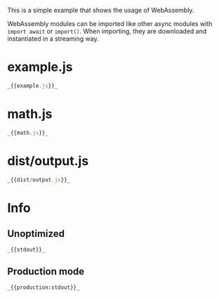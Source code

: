 This is a simple example that shows the usage of WebAssembly.

WebAssembly modules can be imported like other async modules with `import await` or `import()`.
When importing, they are downloaded and instantiated in a streaming way.

# example.js

```javascript
_{{example.js}}_
```

# math.js

```javascript
_{{math.js}}_
```

# dist/output.js

```javascript
_{{dist/output.js}}_
```

# Info

## Unoptimized

```
_{{stdout}}_
```

## Production mode

```
_{{production:stdout}}_
```
